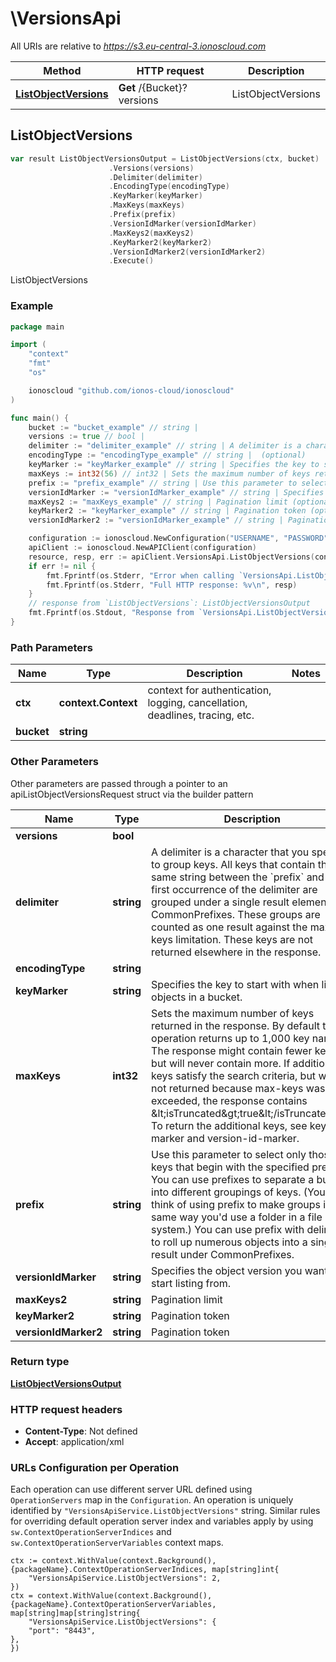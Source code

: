 # \VersionsApi

All URIs are relative to *https://s3.eu-central-3.ionoscloud.com*

|Method | HTTP request | Description|
|------------- | ------------- | -------------|
|[**ListObjectVersions**](VersionsApi.md#ListObjectVersions) | **Get** /{Bucket}?versions | ListObjectVersions|



## ListObjectVersions

```go
var result ListObjectVersionsOutput = ListObjectVersions(ctx, bucket)
                      .Versions(versions)
                      .Delimiter(delimiter)
                      .EncodingType(encodingType)
                      .KeyMarker(keyMarker)
                      .MaxKeys(maxKeys)
                      .Prefix(prefix)
                      .VersionIdMarker(versionIdMarker)
                      .MaxKeys2(maxKeys2)
                      .KeyMarker2(keyMarker2)
                      .VersionIdMarker2(versionIdMarker2)
                      .Execute()
```

ListObjectVersions



### Example

```go
package main

import (
    "context"
    "fmt"
    "os"

    ionoscloud "github.com/ionos-cloud/ionoscloud"
)

func main() {
    bucket := "bucket_example" // string | 
    versions := true // bool | 
    delimiter := "delimiter_example" // string | A delimiter is a character that you specify to group keys. All keys that contain the same string between the `prefix` and the first occurrence of the delimiter are grouped under a single result element in CommonPrefixes. These groups are counted as one result against the max-keys limitation. These keys are not returned elsewhere in the response. (optional)
    encodingType := "encodingType_example" // string |  (optional)
    keyMarker := "keyMarker_example" // string | Specifies the key to start with when listing objects in a bucket. (optional)
    maxKeys := int32(56) // int32 | Sets the maximum number of keys returned in the response. By default the operation returns up to 1,000 key names. The response might contain fewer keys but will never contain more. If additional keys satisfy the search criteria, but were not returned because max-keys was exceeded, the response contains &lt;isTruncated&gt;true&lt;/isTruncated&gt;. To return the additional keys, see key-marker and version-id-marker. (optional)
    prefix := "prefix_example" // string | Use this parameter to select only those keys that begin with the specified prefix. You can use prefixes to separate a bucket into different groupings of keys. (You can think of using prefix to make groups in the same way you'd use a folder in a file system.) You can use prefix with delimiter to roll up numerous objects into a single result under CommonPrefixes.  (optional)
    versionIdMarker := "versionIdMarker_example" // string | Specifies the object version you want to start listing from. (optional)
    maxKeys2 := "maxKeys_example" // string | Pagination limit (optional)
    keyMarker2 := "keyMarker_example" // string | Pagination token (optional)
    versionIdMarker2 := "versionIdMarker_example" // string | Pagination token (optional)

    configuration := ionoscloud.NewConfiguration("USERNAME", "PASSWORD", "TOKEN", "HOST_URL")
    apiClient := ionoscloud.NewAPIClient(configuration)
    resource, resp, err := apiClient.VersionsApi.ListObjectVersions(context.Background(), bucket).Versions(versions).Delimiter(delimiter).EncodingType(encodingType).KeyMarker(keyMarker).MaxKeys(maxKeys).Prefix(prefix).VersionIdMarker(versionIdMarker).MaxKeys2(maxKeys2).KeyMarker2(keyMarker2).VersionIdMarker2(versionIdMarker2).Execute()
    if err != nil {
        fmt.Fprintf(os.Stderr, "Error when calling `VersionsApi.ListObjectVersions``: %v\n", err)
        fmt.Fprintf(os.Stderr, "Full HTTP response: %v\n", resp)
    }
    // response from `ListObjectVersions`: ListObjectVersionsOutput
    fmt.Fprintf(os.Stdout, "Response from `VersionsApi.ListObjectVersions`: %v\n", resource)
}
```

### Path Parameters


|Name | Type | Description  | Notes|
|------------- | ------------- | ------------- | -------------|
|**ctx** | **context.Context** | context for authentication, logging, cancellation, deadlines, tracing, etc.|
|**bucket** | **string** |  | |

### Other Parameters

Other parameters are passed through a pointer to an apiListObjectVersionsRequest struct via the builder pattern


|Name | Type | Description  | Notes|
|------------- | ------------- | ------------- | -------------|
| **versions** | **bool** |  | |
| **delimiter** | **string** | A delimiter is a character that you specify to group keys. All keys that contain the same string between the &#x60;prefix&#x60; and the first occurrence of the delimiter are grouped under a single result element in CommonPrefixes. These groups are counted as one result against the max-keys limitation. These keys are not returned elsewhere in the response. | |
| **encodingType** | **string** |  | |
| **keyMarker** | **string** | Specifies the key to start with when listing objects in a bucket. | |
| **maxKeys** | **int32** | Sets the maximum number of keys returned in the response. By default the operation returns up to 1,000 key names. The response might contain fewer keys but will never contain more. If additional keys satisfy the search criteria, but were not returned because max-keys was exceeded, the response contains &amp;lt;isTruncated&amp;gt;true&amp;lt;/isTruncated&amp;gt;. To return the additional keys, see key-marker and version-id-marker. | |
| **prefix** | **string** | Use this parameter to select only those keys that begin with the specified prefix. You can use prefixes to separate a bucket into different groupings of keys. (You can think of using prefix to make groups in the same way you&#39;d use a folder in a file system.) You can use prefix with delimiter to roll up numerous objects into a single result under CommonPrefixes.  | |
| **versionIdMarker** | **string** | Specifies the object version you want to start listing from. | |
| **maxKeys2** | **string** | Pagination limit | |
| **keyMarker2** | **string** | Pagination token | |
| **versionIdMarker2** | **string** | Pagination token | |

### Return type

[**ListObjectVersionsOutput**](../models/ListObjectVersionsOutput.md)

### HTTP request headers

- **Content-Type**: Not defined
- **Accept**: application/xml


### URLs Configuration per Operation
Each operation can use different server URL defined using `OperationServers` map in the `Configuration`.
An operation is uniquely identified by `"VersionsApiService.ListObjectVersions"` string.
Similar rules for overriding default operation server index and variables apply by using `sw.ContextOperationServerIndices` and `sw.ContextOperationServerVariables` context maps.

```golang
ctx := context.WithValue(context.Background(), {packageName}.ContextOperationServerIndices, map[string]int{
    "VersionsApiService.ListObjectVersions": 2,
})
ctx = context.WithValue(context.Background(), {packageName}.ContextOperationServerVariables, map[string]map[string]string{
    "VersionsApiService.ListObjectVersions": {
    "port": "8443",
},
})
```

